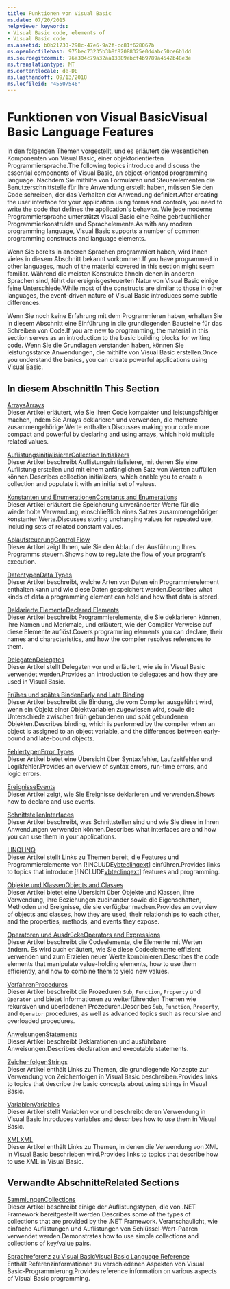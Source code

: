 ```yaml
---
title: Funktionen von Visual Basic
ms.date: 07/20/2015
helpviewer_keywords:
- Visual Basic code, elements of
- Visual Basic code
ms.assetid: b0b21730-298c-47e6-9a2f-cc81f628067b
ms.openlocfilehash: 975bec73235b3b8f82088325e0d4abc50ce6b1dd
ms.sourcegitcommit: 76a304c79a32aa13889ebcf4b9789a4542b48e3e
ms.translationtype: MT
ms.contentlocale: de-DE
ms.lasthandoff: 09/13/2018
ms.locfileid: "45507546"
---
```

# <a name="visual-basic-language-features"></a><span data-ttu-id="8e16e-102">Funktionen von Visual Basic</span><span class="sxs-lookup"><span data-stu-id="8e16e-102">Visual Basic Language Features</span></span>
<span data-ttu-id="8e16e-103">In den folgenden Themen vorgestellt, und es erläutert die wesentlichen Komponenten von Visual Basic, einer objektorientierten Programmiersprache.</span><span class="sxs-lookup"><span data-stu-id="8e16e-103">The following topics introduce and discuss the essential components of Visual Basic, an object-oriented programming language.</span></span> <span data-ttu-id="8e16e-104">Nachdem Sie mithilfe von Formularen und Steuerelementen die Benutzerschnittstelle für Ihre Anwendung erstellt haben, müssen Sie den Code schreiben, der das Verhalten der Anwendung definiert.</span><span class="sxs-lookup"><span data-stu-id="8e16e-104">After creating the user interface for your application using forms and controls, you need to write the code that defines the application's behavior.</span></span> <span data-ttu-id="8e16e-105">Wie jede moderne Programmiersprache unterstützt Visual Basic eine Reihe gebräuchlicher Programmierkonstrukte und Sprachelemente.</span><span class="sxs-lookup"><span data-stu-id="8e16e-105">As with any modern programming language, Visual Basic supports a number of common programming constructs and language elements.</span></span>  
  
 <span data-ttu-id="8e16e-106">Wenn Sie bereits in anderen Sprachen programmiert haben, wird Ihnen vieles in diesem Abschnitt bekannt vorkommen.</span><span class="sxs-lookup"><span data-stu-id="8e16e-106">If you have programmed in other languages, much of the material covered in this section might seem familiar.</span></span> <span data-ttu-id="8e16e-107">Während die meisten Konstrukte ähneln denen in anderen Sprachen sind, führt der ereignisgesteuerten Natur von Visual Basic einige feine Unterschiede.</span><span class="sxs-lookup"><span data-stu-id="8e16e-107">While most of the constructs are similar to those in other languages, the event-driven nature of Visual Basic introduces some subtle differences.</span></span>  
  
 <span data-ttu-id="8e16e-108">Wenn Sie noch keine Erfahrung mit dem Programmieren haben, erhalten Sie in diesem Abschnitt eine Einführung in die grundlegenden Bausteine für das Schreiben von Code.</span><span class="sxs-lookup"><span data-stu-id="8e16e-108">If you are new to programming, the material in this section serves as an introduction to the basic building blocks for writing code.</span></span> <span data-ttu-id="8e16e-109">Wenn Sie die Grundlagen verstanden haben, können Sie leistungsstarke Anwendungen, die mithilfe von Visual Basic erstellen.</span><span class="sxs-lookup"><span data-stu-id="8e16e-109">Once you understand the basics, you can create powerful applications using Visual Basic.</span></span>  
  
## <a name="in-this-section"></a><span data-ttu-id="8e16e-110">In diesem Abschnitt</span><span class="sxs-lookup"><span data-stu-id="8e16e-110">In This Section</span></span>  
 [<span data-ttu-id="8e16e-111">Arrays</span><span class="sxs-lookup"><span data-stu-id="8e16e-111">Arrays</span></span>](../../../visual-basic/programming-guide/language-features/arrays/index.md)  
 <span data-ttu-id="8e16e-112">Dieser Artikel erläutert, wie Sie Ihren Code kompakter und leistungsfähiger machen, indem Sie Arrays deklarieren und verwenden, die mehrere zusammengehörige Werte enthalten.</span><span class="sxs-lookup"><span data-stu-id="8e16e-112">Discusses making your code more compact and powerful by declaring and using arrays, which hold multiple related values.</span></span>  
  
 [<span data-ttu-id="8e16e-113">Auflistungsinitialisierer</span><span class="sxs-lookup"><span data-stu-id="8e16e-113">Collection Initializers</span></span>](../../../visual-basic/programming-guide/language-features/collection-initializers/index.md)  
 <span data-ttu-id="8e16e-114">Dieser Artikel beschreibt Auflistungsinitialisierer, mit denen Sie eine Auflistung erstellen und mit einem anfänglichen Satz von Werten auffüllen können.</span><span class="sxs-lookup"><span data-stu-id="8e16e-114">Describes collection initializers, which enable you to create a collection and populate it with an initial set of values.</span></span>  
  
 [<span data-ttu-id="8e16e-115">Konstanten und Enumerationen</span><span class="sxs-lookup"><span data-stu-id="8e16e-115">Constants and Enumerations</span></span>](../../../visual-basic/programming-guide/language-features/constants-enums/index.md)  
 <span data-ttu-id="8e16e-116">Dieser Artikel erläutert die Speicherung unveränderter Werte für die wiederholte Verwendung, einschließlich eines Satzes zusammengehöriger konstanter Werte.</span><span class="sxs-lookup"><span data-stu-id="8e16e-116">Discusses storing unchanging values for repeated use, including sets of related constant values.</span></span>  
  
 [<span data-ttu-id="8e16e-117">Ablaufsteuerung</span><span class="sxs-lookup"><span data-stu-id="8e16e-117">Control Flow</span></span>](../../../visual-basic/programming-guide/language-features/control-flow/index.md)  
 <span data-ttu-id="8e16e-118">Dieser Artikel zeigt Ihnen, wie Sie den Ablauf der Ausführung Ihres Programms steuern.</span><span class="sxs-lookup"><span data-stu-id="8e16e-118">Shows how to regulate the flow of your program's execution.</span></span>  
  
 [<span data-ttu-id="8e16e-119">Datentypen</span><span class="sxs-lookup"><span data-stu-id="8e16e-119">Data Types</span></span>](../../../visual-basic/programming-guide/language-features/data-types/index.md)  
 <span data-ttu-id="8e16e-120">Dieser Artikel beschreibt, welche Arten von Daten ein Programmierelement enthalten kann und wie diese Daten gespeichert werden.</span><span class="sxs-lookup"><span data-stu-id="8e16e-120">Describes what kinds of data a programming element can hold and how that data is stored.</span></span>  
  
 [<span data-ttu-id="8e16e-121">Deklarierte Elemente</span><span class="sxs-lookup"><span data-stu-id="8e16e-121">Declared Elements</span></span>](../../../visual-basic/programming-guide/language-features/declared-elements/index.md)  
 <span data-ttu-id="8e16e-122">Dieser Artikel beschreibt Programmierelemente, die Sie deklarieren können, ihre Namen und Merkmale, und erläutert, wie der Compiler Verweise auf diese Elemente auflöst.</span><span class="sxs-lookup"><span data-stu-id="8e16e-122">Covers programming elements you can declare, their names and characteristics, and how the compiler resolves references to them.</span></span>  
  
 [<span data-ttu-id="8e16e-123">Delegaten</span><span class="sxs-lookup"><span data-stu-id="8e16e-123">Delegates</span></span>](../../../visual-basic/programming-guide/language-features/delegates/index.md)  
 <span data-ttu-id="8e16e-124">Dieser Artikel stellt Delegaten vor und erläutert, wie sie in Visual Basic verwendet werden.</span><span class="sxs-lookup"><span data-stu-id="8e16e-124">Provides an introduction to delegates and how they are used in Visual Basic.</span></span>  
  
 [<span data-ttu-id="8e16e-125">Frühes und spätes Binden</span><span class="sxs-lookup"><span data-stu-id="8e16e-125">Early and Late Binding</span></span>](../../../visual-basic/programming-guide/language-features/early-late-binding/index.md)  
 <span data-ttu-id="8e16e-126">Dieser Artikel beschreibt die Bindung, die vom Compiler ausgeführt wird, wenn ein Objekt einer Objektvariablen zugewiesen wird, sowie die Unterschiede zwischen früh gebundenen und spät gebundenen Objekten.</span><span class="sxs-lookup"><span data-stu-id="8e16e-126">Describes binding, which is performed by the compiler when an object is assigned to an object variable, and the differences between early-bound and late-bound objects.</span></span>  
  
 [<span data-ttu-id="8e16e-127">Fehlertypen</span><span class="sxs-lookup"><span data-stu-id="8e16e-127">Error Types</span></span>](../../../visual-basic/programming-guide/language-features/error-types.md)  
 <span data-ttu-id="8e16e-128">Dieser Artikel bietet eine Übersicht über Syntaxfehler, Laufzeitfehler und Logikfehler.</span><span class="sxs-lookup"><span data-stu-id="8e16e-128">Provides an overview of syntax errors, run-time errors, and logic errors.</span></span>  
  
 [<span data-ttu-id="8e16e-129">Ereignisse</span><span class="sxs-lookup"><span data-stu-id="8e16e-129">Events</span></span>](../../../visual-basic/programming-guide/language-features/events/index.md)  
 <span data-ttu-id="8e16e-130">Dieser Artikel zeigt, wie Sie Ereignisse deklarieren und verwenden.</span><span class="sxs-lookup"><span data-stu-id="8e16e-130">Shows how to declare and use events.</span></span>  
  
 [<span data-ttu-id="8e16e-131">Schnittstellen</span><span class="sxs-lookup"><span data-stu-id="8e16e-131">Interfaces</span></span>](../../../visual-basic/programming-guide/language-features/interfaces/index.md)  
 <span data-ttu-id="8e16e-132">Dieser Artikel beschreibt, was Schnittstellen sind und wie Sie diese in Ihren Anwendungen verwenden können.</span><span class="sxs-lookup"><span data-stu-id="8e16e-132">Describes what interfaces are and how you can use them in your applications.</span></span>  
  
 [<span data-ttu-id="8e16e-133">LINQ</span><span class="sxs-lookup"><span data-stu-id="8e16e-133">LINQ</span></span>](../../../visual-basic/programming-guide/language-features/linq/index.md)  
 <span data-ttu-id="8e16e-134">Dieser Artikel stellt Links zu Themen bereit, die Features und Programmierelemente von [!INCLUDE[vbteclinqext](~/includes/vbteclinqext-md.md)] einführen.</span><span class="sxs-lookup"><span data-stu-id="8e16e-134">Provides links to topics that introduce [!INCLUDE[vbteclinqext](~/includes/vbteclinqext-md.md)] features and programming.</span></span>  
  
 [<span data-ttu-id="8e16e-135">Objekte und Klassen</span><span class="sxs-lookup"><span data-stu-id="8e16e-135">Objects and Classes</span></span>](../../../visual-basic/programming-guide/language-features/objects-and-classes/index.md)  
 <span data-ttu-id="8e16e-136">Dieser Artikel bietet eine Übersicht über Objekte und Klassen, ihre Verwendung, ihre Beziehungen zueinander sowie die Eigenschaften, Methoden und Ereignisse, die sie verfügbar machen.</span><span class="sxs-lookup"><span data-stu-id="8e16e-136">Provides an overview of objects and classes, how they are used, their relationships to each other, and the properties, methods, and events they expose.</span></span>  
  
 [<span data-ttu-id="8e16e-137">Operatoren und Ausdrücke</span><span class="sxs-lookup"><span data-stu-id="8e16e-137">Operators and Expressions</span></span>](../../../visual-basic/programming-guide/language-features/operators-and-expressions/index.md)  
 <span data-ttu-id="8e16e-138">Dieser Artikel beschreibt die Codeelemente, die Elemente mit Werten ändern. Es wird auch erläutert, wie Sie diese Codeelemente effizient verwenden und zum Erzielen neuer Werte kombinieren.</span><span class="sxs-lookup"><span data-stu-id="8e16e-138">Describes the code elements that manipulate value-holding elements, how to use them efficiently, and how to combine them to yield new values.</span></span>  
  
 [<span data-ttu-id="8e16e-139">Verfahren</span><span class="sxs-lookup"><span data-stu-id="8e16e-139">Procedures</span></span>](../../../visual-basic/programming-guide/language-features/procedures/index.md)  
 <span data-ttu-id="8e16e-140">Dieser Artikel beschreibt die Prozeduren `Sub`, `Function`, `Property` und `Operator` und bietet Informationen zu weiterführenden Themen wie rekursiven und überladenen Prozeduren.</span><span class="sxs-lookup"><span data-stu-id="8e16e-140">Describes `Sub`, `Function`, `Property`, and `Operator` procedures, as well as advanced topics such as recursive and overloaded procedures.</span></span>  
  
 [<span data-ttu-id="8e16e-141">Anweisungen</span><span class="sxs-lookup"><span data-stu-id="8e16e-141">Statements</span></span>](../../../visual-basic/programming-guide/language-features/statements.md)  
 <span data-ttu-id="8e16e-142">Dieser Artikel beschreibt Deklarationen und ausführbare Anweisungen.</span><span class="sxs-lookup"><span data-stu-id="8e16e-142">Describes declaration and executable statements.</span></span>  
  
 [<span data-ttu-id="8e16e-143">Zeichenfolgen</span><span class="sxs-lookup"><span data-stu-id="8e16e-143">Strings</span></span>](../../../visual-basic/programming-guide/language-features/strings/index.md)  
 <span data-ttu-id="8e16e-144">Dieser Artikel enthält Links zu Themen, die grundlegende Konzepte zur Verwendung von Zeichenfolgen in Visual Basic beschreiben.</span><span class="sxs-lookup"><span data-stu-id="8e16e-144">Provides links to topics that describe the basic concepts about using strings in Visual Basic.</span></span>  
  
 [<span data-ttu-id="8e16e-145">Variablen</span><span class="sxs-lookup"><span data-stu-id="8e16e-145">Variables</span></span>](../../../visual-basic/programming-guide/language-features/variables/index.md)  
 <span data-ttu-id="8e16e-146">Dieser Artikel stellt Variablen vor und beschreibt deren Verwendung in Visual Basic.</span><span class="sxs-lookup"><span data-stu-id="8e16e-146">Introduces variables and describes how to use them in Visual Basic.</span></span>  
  
 [<span data-ttu-id="8e16e-147">XML</span><span class="sxs-lookup"><span data-stu-id="8e16e-147">XML</span></span>](../../../visual-basic/programming-guide/language-features/xml/index.md)  
 <span data-ttu-id="8e16e-148">Dieser Artikel enthält Links zu Themen, in denen die Verwendung von XML in Visual Basic beschrieben wird.</span><span class="sxs-lookup"><span data-stu-id="8e16e-148">Provides links to topics that describe how to use XML in Visual Basic.</span></span>  
  
## <a name="related-sections"></a><span data-ttu-id="8e16e-149">Verwandte Abschnitte</span><span class="sxs-lookup"><span data-stu-id="8e16e-149">Related Sections</span></span>

 [<span data-ttu-id="8e16e-150">Sammlungen</span><span class="sxs-lookup"><span data-stu-id="8e16e-150">Collections</span></span>](../../../visual-basic/programming-guide/concepts/collections.md)  
 <span data-ttu-id="8e16e-151">Dieser Artikel beschreibt einige der Auflistungstypen, die von .NET Framework bereitgestellt werden.</span><span class="sxs-lookup"><span data-stu-id="8e16e-151">Describes some of the types of collections that are provided by the .NET Framework.</span></span> <span data-ttu-id="8e16e-152">Veranschaulicht, wie einfache Auflistungen und Auflistungen von Schlüssel-Wert-Paaren verwendet werden.</span><span class="sxs-lookup"><span data-stu-id="8e16e-152">Demonstrates how to use simple collections and collections of key/value pairs.</span></span>  
  
 [<span data-ttu-id="8e16e-153">Sprachreferenz zu Visual Basic</span><span class="sxs-lookup"><span data-stu-id="8e16e-153">Visual Basic Language Reference</span></span>](../../../visual-basic/language-reference/index.md)  
 <span data-ttu-id="8e16e-154">Enthält Referenzinformationen zu verschiedenen Aspekten von Visual Basic-Programmierung.</span><span class="sxs-lookup"><span data-stu-id="8e16e-154">Provides reference information on various aspects of Visual Basic programming.</span></span>

